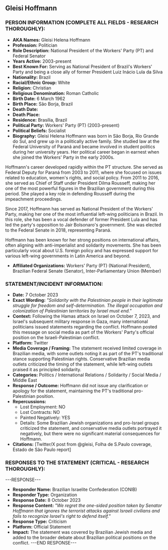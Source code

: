 ## Gleisi Hoffmann

### PERSON INFORMATION (COMPLETE ALL FIELDS - RESEARCH THOROUGHLY):

- **AKA Names:** Gleisi Helena Hoffmann
- **Profession:** Politician
- **Role Description:** National President of the Workers' Party (PT) and Federal Senator
- **Years Active:** 2003-present
- **Best Known For:** Serving as National President of Brazil's Workers' Party and being a close ally of former President Luiz Inácio Lula da Silva
- **Nationality:** Brazil
- **Racial/Ethnic Group:** White
- **Religion:** Christian
- **Religious Denomination:** Roman Catholic
- **Birth Date:** 6 March 1962
- **Birth Place:** São Borja, Brazil
- **Death Date:** 
- **Death Place:** 
- **Residence:** Brasília, Brazil
- **Political Party:** Workers' Party (PT) (2003-present)
- **Political Beliefs:** Socialist
- **Biography:** Gleisi Helena Hoffmann was born in São Borja, Rio Grande do Sul, and grew up in a politically active family. She studied law at the Federal University of Paraná and became involved in student politics during her university years. Her political career began in earnest when she joined the Workers' Party in the early 2000s.

Hoffmann's career developed rapidly within the PT structure. She served as Federal Deputy for Paraná from 2003 to 2011, where she focused on issues related to education, women's rights, and social policy. From 2011 to 2016, she served as Chief of Staff under President Dilma Rousseff, making her one of the most powerful figures in the Brazilian government during this period. She played a key role in defending Rousseff during the impeachment proceedings.

Since 2017, Hoffmann has served as National President of the Workers' Party, making her one of the most influential left-wing politicians in Brazil. In this role, she has been a vocal defender of former President Lula and has led the party's opposition to Jair Bolsonaro's government. She was elected to the Federal Senate in 2018, representing Paraná.

Hoffmann has been known for her strong positions on international affairs, often aligning with anti-imperialist and solidarity movements. She has been particularly vocal about U.S. foreign policy and has expressed support for various left-wing governments in Latin America and beyond.

- **Affiliated Organizations:** Workers' Party (PT) (National President), Brazilian Federal Senate (Senator), Inter-Parliamentary Union (Member)

### STATEMENT/INCIDENT INFORMATION:
- **Date:** 7 October 2023
- **Exact Wording:** *"Solidarity with the Palestinian people in their legitimate struggle for freedom and self-determination. The illegal occupation and colonization of Palestinian territories by Israel must end."*
- **Context:** Following the Hamas attack on Israel on October 7, 2023, and Israel's subsequent military response in Gaza, many international politicians issued statements regarding the conflict. Hoffmann posted this message on social media as part of the Workers' Party's official position on the Israeli-Palestinian conflict.
- **Platform:** Twitter
- **Media Coverage / Framing:** The statement received limited coverage in Brazilian media, with some outlets noting it as part of the PT's traditional stance supporting Palestinian rights. Conservative Brazilian media outlets criticized the timing of the statement, while left-wing outlets praised it as principled solidarity.
- **Categories:** Politics / International Relations / Solidarity / Social Media / Middle East
- **Response / Outcome:** Hoffmann did not issue any clarification or apology for the statement, maintaining the PT's traditional pro-Palestinian position.
- **Repercussions:** 
  - Lost Employment: NO
  - Lost Contracts: NO
  - Painted Negatively: YES
  - Details: Some Brazilian Jewish organizations and pro-Israel groups criticized the statement, and conservative media outlets portrayed it negatively, but there were no significant material consequences for Hoffmann.
- **Citations:** [Twitter/X post from @gleisi, Folha de S.Paulo coverage, Estado de São Paulo report]

### RESPONSES TO THE STATEMENT (CRITICAL - RESEARCH THOROUGHLY):

---RESPONSE---
- **Responder Name:** Brazilian Israelite Confederation (CONIB)
- **Responder Type:** Organization
- **Response Date:** 8 October 2023
- **Response Content:** *"We regret the one-sided position taken by Senator Hoffmann that ignores the terrorist attacks against Israeli civilians and fails to recognize Israel's right to defend itself."*
- **Response Type:** Criticism
- **Platform:** Official Statement
- **Impact:** The statement was covered by Brazilian Jewish media and added to the broader debate about Brazilian political positions on the conflict.
---END RESPONSE---